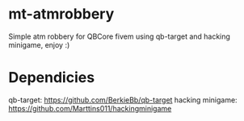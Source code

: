 # mt-atmrobbery
Simple atm robbery for QBCore fivem using qb-target and hacking minigame, enjoy :)

# Dependicies
qb-target: https://github.com/BerkieBb/qb-target
hacking minigame: https://github.com/Marttins011/hackingminigame

